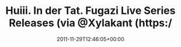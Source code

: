 ---
retweeted: false
source: <a href="http://itunes.apple.com/us/app/twitter/id409789998?mt=12" rel="nofollow">Twitter
  for Mac</a>
entities:
  hashtags: []
  symbols: []
  user_mentions:
  - name: Felix Gilcher
    screen_name: Xylakant
    indices:
    - '73'
    - '82'
    id_str: '40266143'
    id: '40266143'
  urls:
  - url: http://t.co/y3vKUaFG
    expanded_url: http://www.dischord.com/label/fugazi-live-series
    display_url: dischord.com/label/fugazi-l…
    indices:
    - '47'
    - '67'
display_text_range:
- '0'
- '83'
favorite_count: '0'
id_str: '141498161226194944'
truncated: false
retweet_count: '0'
id: '141498161226194944'
possibly_sensitive: false
created_at: Tue Nov 29 12:46:05 +0000 2011
favorited: false
full_text: Huiii. In der Tat. Fugazi Live Series Releases  (via [@Xylakant](https://twitter.com/Xylakant))
lang: en
quote_url: http://www.dischord.com/label/fugazi-live-series
tags:
- pesos/twitter
date: '2011-11-29T12:46:05+00:00'
src: https://twitter.com/bascht/status/141498161226194944
original_url: https://twitter.com/bascht/status/141498161226194944
type: twitter_tweet
text: Huiii. In der Tat. Fugazi Live Series Releases  (via [@Xylakant](https://twitter.com/Xylakant))
title: Huiii. In der Tat. Fugazi Live Series Releases  (via @Xylakant (https:/

---